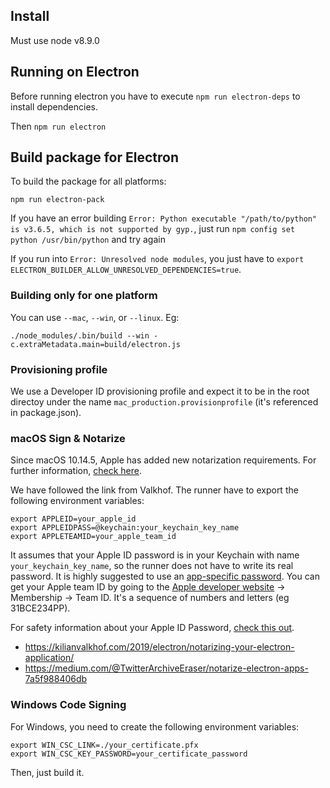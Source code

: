 ## Install

Must use node v8.9.0

## Running on Electron

Before running electron you have to execute `npm run electron-deps` to install dependencies.

Then `npm run electron`

## Build package for Electron

To build the package for all platforms:

`npm run electron-pack`

If you have an error building `Error: Python executable "/path/to/python" is v3.6.5, which is not supported by gyp.`, just run `npm config set python /usr/bin/python` and try again

If you run into `Error: Unresolved node modules`, you just have to `export ELECTRON_BUILDER_ALLOW_UNRESOLVED_DEPENDENCIES=true`.

### Building only for one platform

You can use `--mac`, `--win`, or `--linux`. Eg:

`./node_modules/.bin/build --win -c.extraMetadata.main=build/electron.js`

### Provisioning profile

We use a Developer ID provisioning profile and expect it to be in the root directoy under the name `mac_production.provisionprofile` (it's referenced in package.json).

### macOS Sign & Notarize

Since macOS 10.14.5, Apple has added new notarization requirements. For further information, [check here](https://developer.apple.com/news/?id=04102019a).

We have followed the link from Valkhof. The runner have to export the following environment variables:

    export APPLEID=your_apple_id
    export APPLEIDPASS=@keychain:your_keychain_key_name
    export APPLETEAMID=your_apple_team_id

It assumes that your Apple ID password is in your Keychain with name `your_keychain_key_name`, so the runner does not have to write its real password. It is highly suggested to use an [app-specific password](https://support.apple.com/en-us/HT204397). You can get your Apple team ID by going to the [Apple developer website](https://developer.apple.com/account/) -> Membership -> Team ID. It's a sequence of numbers and letters (eg 31BCE234PP).

For safety information about your Apple ID Password, [check this out](https://github.com/electron-userland/electron-notarize#safety-when-using-appleidpassword).

- https://kilianvalkhof.com/2019/electron/notarizing-your-electron-application/
- https://medium.com/@TwitterArchiveEraser/notarize-electron-apps-7a5f988406db

### Windows Code Signing

For Windows, you need to create the following environment variables:

    export WIN_CSC_LINK=./your_certificate.pfx
    export WIN_CSC_KEY_PASSWORD=your_certificate_password

Then, just build it.

